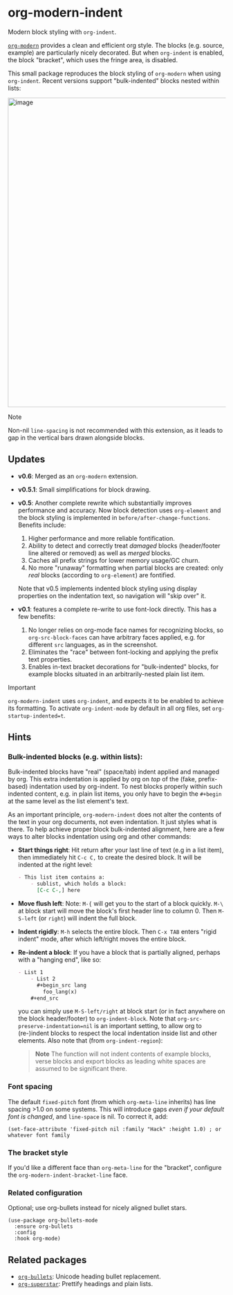 # org-modern-indent

Modern block styling with `org-indent`.

[`org-modern`](https://github.com/minad/org-modern) provides a clean and efficient org style.  The blocks (e.g. source, example) are particularly nicely decorated.  But when `org-indent` is enabled, the block "bracket", which uses the fringe area, is disabled.

This small package reproduces the block styling of `org-modern` when using `org-indent`. Recent versions support "bulk-indented" blocks nested within lists:

<img width="716" alt="image" src="https://github.com/user-attachments/assets/7ca42ce7-dcfb-4c66-b5f4-1798a4fd4df5" />

>[!NOTE]
> Non-nil `line-spacing` is not recommended with this extension, as it leads to gap in the vertical bars drawn alongside blocks.

## Updates
- **v0.6**: Merged as an `org-modern` extension.
- **v0.5.1**: Small simplifications for block drawing.
- **v0.5**: Another complete rewrite which substantially improves
  performance and accuracy.  Now block detection uses `org-element`
  and the block styling is implemented in
  `before/after-change-functions`. Benefits include:
  1. Higher performance and more reliable fontification.
  2. Ability to detect and correctly treat _damaged_ blocks
     (header/footer line altered or removed) as well as _merged_ blocks.
  2. Caches all prefix strings for lower memory usage/GC churn.
  3. No more "runaway" formatting when partial blocks are created:
     only _real_ blocks (according to `org-element`) are fontified.
  
  Note that v0.5 implements indented block styling using display
  properties on the indentation text, so navigation will "skip over"
  it.
- **v0.1**: features a complete re-write to use font-lock directly.  This
  has a few benefits:
  1. No longer relies on org-mode face names for recognizing
     blocks, so `org-src-block-faces` can have arbitrary faces
     applied, e.g. for different `src` languages, as in the screenshot.
  2. Eliminates the "race" between font-locking and applying the prefix text properties.
  3. Enables in-text bracket decorations for "bulk-indented" blocks, for example blocks situated
     in an arbitrarily-nested plain list item.

>[!IMPORTANT]
> `org-modern-indent` uses `org-indent`, and expects it to be enabled to achieve its formatting.  To activate `org-indent-mode` by default in all org files, set `org-startup-indented=t`.

## Hints

### Bulk-indented blocks (e.g. within lists):

Bulk-indented blocks have "real" (space/tab) indent applied and managed by org.  This extra indentation is applied by org on _top_ of the (fake, prefix-based) indentation used by org-indent.  To nest blocks properly within such indented content, e.g. in plain list items, you only have to begin the `#+begin` at the same level as the list element's text.

As an important principle, `org-modern-indent` does not alter the contents of the text in your org documents, not even indentation.  It just styles what is there.  To help achieve proper block bulk-indented alignment, here are a few ways to alter blocks indentation using org and other commands:

- **Start things right**: Hit return after your last line of text (e.g in a list item), then immediately hit `C-c C,` to create the desired block.  It will be indented at the right level:
   ```org
   - This list item contains a:
       - sublist, which holds a block:
	     [C-c C-,] here
   ```
- **Move flush left**: Note: `M-{` will get you to the start of a block quickly.  `M-\` at block start will move the block's first header line to column 0.  Then `M-S-left` (or `right`) will indent the full block.
- **Indent rigidly**: `M-h` selects the entire block. Then `C-x TAB` enters "rigid indent" mode, after which left/right moves the entire block.
- **Re-indent a block**: If you have a block that is partially aligned, perhaps with a "hanging end", like so:
   ```org
   - List 1
       - List 2
	     #+begin_src lang
		   foo_lang(x)
	   #+end_src
   ```
  you can simply use `M-S-left/right` at block start (or in fact anywhere on the block header/footer) to `org-indent-block`.  Note that `org-src-preserve-indentation=nil` is an important setting, to allow org to (re-)indent blocks to respect the local indentation inside list and other elements.  Also note that (from `org-indent-region`): 

    > **Note**
    > The function will not indent contents of example blocks, verse blocks and export blocks as leading white spaces are assumed to be significant there.

### Font spacing

The default `fixed-pitch` font (from which `org-meta-line` inherits) has line spacing >1.0 on some systems. This will introduce gaps _even if your default font is changed_, and `line-space` is nil.  To correct it, add: 

```elisp
(set-face-attribute 'fixed-pitch nil :family "Hack" :height 1.0) ; or whatever font family
```
### The bracket style 

If you'd like a different face than `org-meta-line` for the "bracket", configure the `org-modern-indent-bracket-line` face.

### Related configuration

Optional; use org-bullets instead for nicely aligned bullet stars. 

```elisp
(use-package org-bullets-mode
  :ensure org-bullets
  :config
  :hook org-mode)
```

## Related packages

- [`org-bullets`](https://github.com/sabof/org-bullets): Unicode heading bullet replacement.
- [`org-superstar`](https://github.com/integral-dw/org-superstar-mode): Prettify headings and plain lists.
